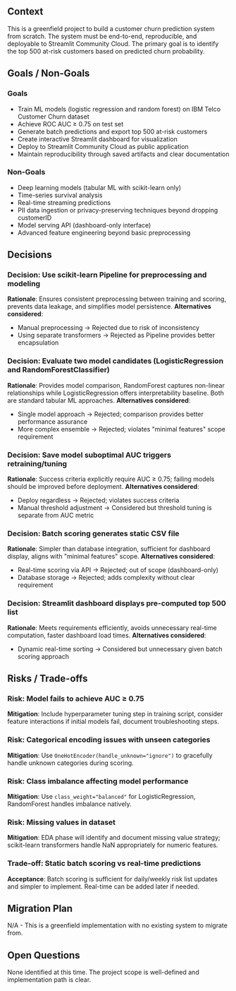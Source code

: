 ## Context

This is a greenfield project to build a customer churn prediction system from scratch. The system must be end-to-end, reproducible, and deployable to Streamlit Community Cloud. The primary goal is to identify the top 500 at-risk customers based on predicted churn probability.

## Goals / Non-Goals

### Goals
- Train ML models (logistic regression and random forest) on IBM Telco Customer Churn dataset
- Achieve ROC AUC ≥ 0.75 on test set
- Generate batch predictions and export top 500 at-risk customers
- Create interactive Streamlit dashboard for visualization
- Deploy to Streamlit Community Cloud as public application
- Maintain reproducibility through saved artifacts and clear documentation

### Non-Goals
- Deep learning models (tabular ML with scikit-learn only)
- Time-series survival analysis
- Real-time streaming predictions
- PII data ingestion or privacy-preserving techniques beyond dropping customerID
- Model serving API (dashboard-only interface)
- Advanced feature engineering beyond basic preprocessing

## Decisions

### Decision: Use scikit-learn Pipeline for preprocessing and modeling
**Rationale**: Ensures consistent preprocessing between training and scoring, prevents data leakage, and simplifies model persistence.
**Alternatives considered**: 
- Manual preprocessing → Rejected due to risk of inconsistency
- Using separate transformers → Rejected as Pipeline provides better encapsulation

### Decision: Evaluate two model candidates (LogisticRegression and RandomForestClassifier)
**Rationale**: Provides model comparison, RandomForest captures non-linear relationships while LogisticRegression offers interpretability baseline. Both are standard tabular ML approaches.
**Alternatives considered**:
- Single model approach → Rejected; comparison provides better performance assurance
- More complex ensemble → Rejected; violates "minimal features" scope requirement

### Decision: Save model suboptimal AUC triggers retraining/tuning
**Rationale**: Success criteria explicitly require AUC ≥ 0.75; failing models should be improved before deployment.
**Alternatives considered**:
- Deploy regardless → Rejected; violates success criteria
- Manual threshold adjustment → Considered but threshold tuning is separate from AUC metric

### Decision: Batch scoring generates static CSV file
**Rationale**: Simpler than database integration, sufficient for dashboard display, aligns with "minimal features" scope.
**Alternatives considered**:
- Real-time scoring via API → Rejected; out of scope (dashboard-only)
- Database storage → Rejected; adds complexity without clear requirement

### Decision: Streamlit dashboard displays pre-computed top 500 list
**Rationale**: Meets requirements efficiently, avoids unnecessary real-time computation, faster dashboard load times.
**Alternatives considered**:
- Dynamic real-time sorting → Considered but unnecessary given batch scoring approach

## Risks / Trade-offs

### Risk: Model fails to achieve AUC ≥ 0.75
**Mitigation**: Include hyperparameter tuning step in training script, consider feature interactions if initial models fail, document troubleshooting steps.

### Risk: Categorical encoding issues with unseen categories
**Mitigation**: Use `OneHotEncoder(handle_unknown="ignore")` to gracefully handle unknown categories during scoring.

### Risk: Class imbalance affecting model performance
**Mitigation**: Use `class_weight="balanced"` for LogisticRegression, RandomForest handles imbalance natively.

### Risk: Missing values in dataset
**Mitigation**: EDA phase will identify and document missing value strategy; scikit-learn transformers handle NaN appropriately for numeric features.

### Trade-off: Static batch scoring vs real-time predictions
**Acceptance**: Batch scoring is sufficient for daily/weekly risk list updates and simpler to implement. Real-time can be added later if needed.

## Migration Plan

N/A - This is a greenfield implementation with no existing system to migrate from.

## Open Questions

None identified at this time. The project scope is well-defined and implementation path is clear.
